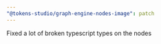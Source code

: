 ```yaml
---
"@tokens-studio/graph-engine-nodes-image": patch
---
```


Fixed a lot of broken typescript types on the nodes
